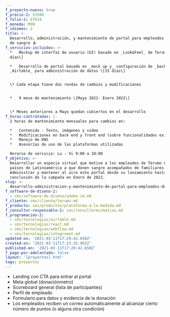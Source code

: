 ```yaml
---
f_proyecto-nuevo: true
f_precio-2: 53500
f_folio-2: 87634
f_moneda: MXN
f_idiomas: 2
title: >-
  Desarrollo, administración, y mantenimiento de portal para empleados donantes
  de sangre 🩸
f_servicios-incluidos: >-
  *   Mockup de interfaz de usuario (UI) basado en _Look&Feel_ de Terumo \[10
  días\]

  *   Desarrollo de portal basado en _mock up y_ configuración de _backend_ en
  _Airtable_ para administración de datos \[15 días\]


  \* Cada etapa tiene dos rondas de cambios y modificaciones


  *   9 mese de mantenimiento \[Mayo 2021- Enero 2022\]


  \* Meses anteriores a Mayo quedan cubiertos en el desarrollo
f_horas-contratadas: |-
  2 horas de mantenimiento mensuales para cambios en:

  *   Contenido - Texto, imágenes y video
  *   Modificaciones en back end y front end (sobre funcionalidades existentes)
  *   Manejo de DNS
  *   Asesorías de uso de las plataformas utilizadas

  Horario de servicio: Lu - Vi 9:00 a 18:00
f_objetivo: >-
  Desarrollar un espacio virtual que motive a los empleados de Terumo en 7
  países de Latinoamérica a que donen sangre acompañados de familiares y amigos.
  Administrar y mantener al aire este portal desde su lanzamiento hasta la
  conclusión de la campaña en Enero de 2022.
slug: >-
  desarrollo-administracion-y-mantenimiento-de-portal-para-empleados-donantes-de-sangre
f_software-de-diseno-2:
  - cms/software-de-diseno/adobe-xd.md
f_cliente: cms/cliente/terumo.md
f_producto: cms/productos/plataforma-a-la-medida.md
f_consultor-responsable-2: cms/consultores/matias.md
f_programacion-2:
  - cms/tecnologias/airtable.md
  - cms/tecnologias/react.md
  - cms/tecnologias/webflow.md
  - cms/tecnologias/integromat.md
updated-on: '2021-03-11T17:29:42.650Z'
created-on: '2021-03-11T17:23:35.963Z'
published-on: '2021-03-11T17:29:42.650Z'
f_pago-por-adelantado: false
layout: '[proyectos].html'
tags: proyectos
---
```


*   Landing con CTA para entrar al portal
*   Meta global (donaciónmetro)
*   Scoreboard general (lista de participantes)
*   Perfil de empleado
*   Formulario para datos y evidencia de la donación
*   Los empleados reciben un correo automáticamente al alcanzar cierto número de puntos (o alguna otra condición)
